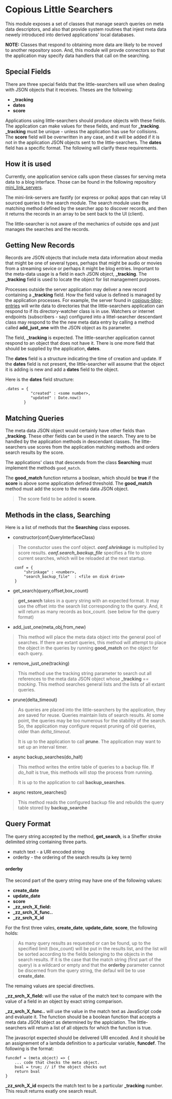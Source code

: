 # Copious Little Searchers

This module exposes a set of classes that manage search queries on meta data descriptors, and also that provide system routines that injest meta data newely introduced into derived applications' local databases.

**NOTE:** Classes that respond to obtaining more data are likely to be moved to another repository soon. And, this module will provde connectors so that the application may specify data handlers that call on the searching.

## Special Fields

There are three special fields that the little-searchers will use when dealing with JSON objects that it receives. Theses are the following:

* **\_tracking**
* **dates**
* **score**

Applications using little-searchers should produce objects with these fields. The application can make values for these fields, and must for **\_tracking**. **\_tracking** must be unique - unless the application has use for collisions. The **score** field will be overwritten in any case, and it will be added if it is not in the application JSON objects sent to the little-searchers. The **dates** field has a specific format. The following will clarify these requirements.

## How it is used

Currently, one application service calls upon these classes for serving meta data to a blog interface. Those can be found in the following repository [mini\_link\_servers](https://github.com/copious-world/mini_link_servers).

The mini-link-servers are fastify (or express or polka) apps that can relay UI sourced queries to the search module. The search module uses the matching method defined by the searcher app to discover records, and then it returns the records in an array to be sent back to the UI (client).

The little-searcher is not aware of the mechanics of outside ops and just manages the searches and the records. 

## Getting New Records

Records are JSON objects that include meta data information about media that might be one of several types, perhaps that might be audio or movies from a streaming sevice or perhaps it might be blog entries. Important to the meta-data usage is a field in each JSON object, **\_tracking**. The **\_tracking** field is used to locate the object for list management purposes.

Processes outside the server application may deliver a new record containing a **\_tracking** field. How the field value is defined is managed by the application processes. For example, the server found in [copious-blog-entries](https://github.com/copious-world/copious-blog-entries) will write data to directories that the little-searchers application can respond to if its directory-watcher class is in use. Watchers or internet endpoints (subscribers - say) configured into a littel-searcher descendant class may respond to the the new meta data entry by calling a method called **add\_just\_one** with the JSON object as its parameter.

The field,  **\_tracking** is expected. The little-searcher application cannot respond to an object that does not have it. There is one more field that should be supplied by the application, **dates**.

The **dates** field is a structure indicating the time of creation and update. If the **dates** field is not present, the little-searcher will assume that the object it is adding is new and add a **dates** field to the object.

Here is the **dates** field structure:

```
.dates = {
           "created" : <some number>,
           "updated" : Date.now()
        }
```

## Matching Queries

The meta data JSON object would certainly have other fields than **\_tracking**. These other fields can be used in the search. They are to be handled by the application methods in descendant classes. The litte-searchers use scores from the application matching methods and orders search results by the score.

The applications' class that descends from the class **Searching** must implement the methods ```good_match```.

The **good\_match** function returns a boolean, which should be **true** if the **score** is above some application defined threshold. The **good\_match** method must add the score to the meta data JSON object. 

> The score field to be added is **score**.

## Methods in the class, Searching

Here is a list of methods that the **Searching** class exposes. 

* constructor(conf,QueryInterfaceClass)
> The constuctor uses the conf object. ***conf.shrinkage*** is multiplied by score results. ***conf.search\_backup\_file*** specifies a file to store current searches, which will be reloaded at the next startup.
> 
```
	conf = {
		"shrinkage" : <number>,
		"search_backup_file"  : <file on disk drive>
	}
```

* get\_search(query,offset,box\_count)
> **get\_search** takes in a query string with an expected format. It may use the offset into the search list corresponding to the query. And, it will return as many records as box\_count. (see below for the query format)


* add\_just\_one(meta_obj,from\_new)
> This method will place the meta data object into the general pool of searches. If there are extant queries, this method will attempt to place the object in the queries by running **good\_match** on the object for each query.

* remove\_just\_one(tracking)
> This method use the tracking string parameter to search out all references to the meta data JSON object whose **\_tracking** == *tracking*. This method searches general lists and the lists of all extant queries.

* prune(delta\_timeout)
> As queries are placed into the little-searchers by the application, they are saved for reuse. Queries maintain lists of search results. At some point, the queries may be too numerous for the stability of the search. So, the application may configure request pruning of old queries, older than *delta\_timeout*. 
> 
> It is up to the application to call **prune**. The application may want to set up an interval timer.

* async backup\_searches(do\_halt)
> This method writes the entire table of queries to a backup file. If *do\_halt* is true, this methods will stop the process from running.
> 
> It is up to the application to call **backup\_searches**.

* async restore\_searches()
> This method reads the configured backup file and rebuilds the query table stored by **backup\_searche**

## Query Format

The query string accepted by the method, **get_search**, is a Sheffer stroke delimited string containing three parts.

* match text - a URI encoded string
* orderby - the ordering of the search results (a key term)

#### orderby
The second part of the query string may have one of the following values:

* **create\_date**
* **update\_date**
* **score**
* **\_zz\_srch\_X\_field:**
* **\_zz\_srch\_X\_func..**
* **\_zz\_srch\_X\_id**

For the first three vales, **create\_date**, **update\_date**, **score**, the following holds: 
>As many query results as requested or can be found, up to the specified limit (box\_count) will be put in the results list, and the list will be sorted according to the fields belonging to the objects in the search results. If it is the case that the match string (first part of the query) is a wildcard or empty and that the **orderby** parameter cannot be discerned from the query string, the defaul will be to use **create\_date**.

The remaing values are special directives.

**\_zz\_srch\_X\_field:** will use the value of the match text to compare with the value of a field in an object by exact string comparison.

**\_zz\_srch\_X\_func..** will use the value in the match text as JavaScript code and evaluate it. The function should be a boolean function that accepts a meta data JSON object as determined by the applciation. The little-searchers will return a list of all objects for which the function is true.

The javascript expected should be delivered URI encoded.  And it should be an assignement of a lambda definition to a particular variable, **funcdef**. The following is the format:

```
funcdef = (meta_object) => {
	... code that checks the meta object.
	bval = true; // if the object checks out
	return bval
}
```


**\_zz\_srch\_X\_id** expects the match text to be a particular **\_tracking** number. This result returns exatly one search result.


